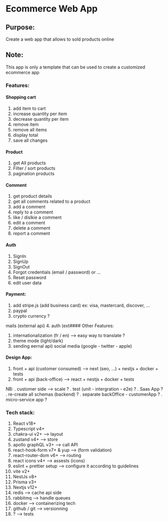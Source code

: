 # Ecommerce Web App

## Purpose: 
Create a web app that allows to sold products online
## Note:
This app is only a template that can be used to create a customized ecommerce app
### Features:
#### Shopping cart
1. add item to cart
2. increase quantity per item
3. decrease quantity per item
4. remove item
5. remove all items
6. display total
7. save all changes
#### Product
1. get All products
2. Filter / sort products
3. pagination products

#### Comment
1. get product details
2. get all comments related to a product
3. add a comment
4. reply to a comment
5. like / dislkie a comment
6. edit a comment
7. delete a comment
8. report a comment
#### Auth
1. SignIn
2. SignUp
3. SignOut
4. Forgot credentials (email / password) or ...
5. Reset password
6. edit user data

#### Payment:
1. add stripe.js (add business card) ex: visa, mastercard, discover, ...
2. paypal
3. crypto currency ?

mails (external api)
4. auth (ext#### Other Features:
1. internationalization (fr / en) --> easy way to translate ?
2. theme mode (light/dark)
3. sending eernal api) social media (google - twitter - apple)


#### Design App:
1. front + api (customer consumed) --> next (seo, ...) + nestjs + docker + tests
2. front + api (back-office) --> react + nestjs + docker + tests

NB: 
. customer side --> scale ?
. test (unit - intergration - e2e) ?
. Saas App ?
. re-create all schemas (backend) ?
. separate backOffice - customerApp ?
. micro-service app ?

### Tech stack:
1. React v18+
2. Typescript v4+
3. chakra-ui v2+ --> layout
4. zustand v4+ --> store
5. apollo graphQL v3+ --> call API
6. react-hook-form v7+ & yup --> (form validation)
7. react-router-dom v6+ --> routing
8. react icons v4+ --> assests (icons)
9. eslint + prettier setup --> configure it according to guidelines
10. vite v2+
11. NestJs v8+
12. Prisma v3+
13. Nextjs v12+
14. redis --> cache api side
15. rabbitmq --> handle queues
16. docker --> containerizing tech
17. github / git --> versionning
18. ? --> tests
